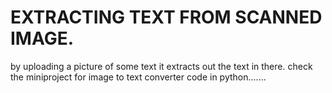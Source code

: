 # EXTRACTING TEXT FROM SCANNED IMAGE.
by uploading a picture of some text it extracts out the text in there.
check the miniproject for image to text converter code in python.......

